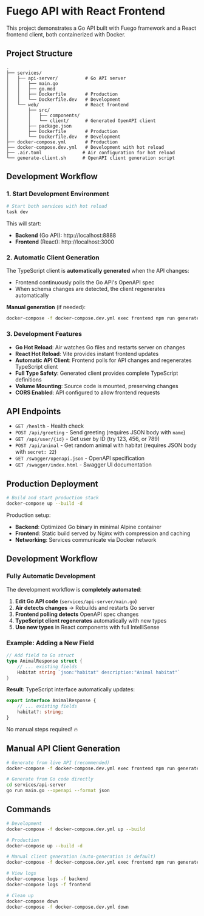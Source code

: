 # Fuego API with React Frontend

This project demonstrates a Go API built with Fuego framework and a React frontend client, both containerized with Docker.

## Project Structure

```
.
├── services/
│   ├── api-server/          # Go API server
│   │   ├── main.go
│   │   ├── go.mod
│   │   ├── Dockerfile       # Production
│   │   └── Dockerfile.dev   # Development
│   └── web/                 # React frontend
│       ├── src/
│       │   ├── components/
│       │   └── client/      # Generated OpenAPI client
│       ├── package.json
│       ├── Dockerfile       # Production
│       └── Dockerfile.dev   # Development
├── docker-compose.yml       # Production
├── docker-compose.dev.yml   # Development with hot reload
├── .air.toml               # Air configuration for hot reload
└── generate-client.sh      # OpenAPI client generation script
```

## Development Workflow

### 1. Start Development Environment

```bash
# Start both services with hot reload
task dev
```

This will start:
- **Backend** (Go API): http://localhost:8888
- **Frontend** (React): http://localhost:3000

### 2. Automatic Client Generation

The TypeScript client is **automatically generated** when the API changes:

- Frontend continuously polls the Go API's OpenAPI spec
- When schema changes are detected, the client regenerates automatically

**Manual generation** (if needed):
```bash
docker-compose -f docker-compose.dev.yml exec frontend npm run generate-client
```

### 3. Development Features

- **Go Hot Reload**: Air watches Go files and restarts server on changes
- **React Hot Reload**: Vite provides instant frontend updates  
- **Automatic API Client**: Frontend polls for API changes and regenerates TypeScript client
- **Full Type Safety**: Generated client provides complete TypeScript definitions
- **Volume Mounting**: Source code is mounted, preserving changes
- **CORS Enabled**: API configured to allow frontend requests

## API Endpoints

- `GET /health` - Health check
- `POST /api/greeting` - Send greeting (requires JSON body with `name`)
- `GET /api/user/{id}` - Get user by ID (try 123, 456, or 789)
- `POST /api/animal` - Get random animal with habitat (requires JSON body with `secret: 22`)
- `GET /swagger/openapi.json` - OpenAPI specification
- `GET /swagger/index.html` - Swagger UI documentation

## Production Deployment

```bash
# Build and start production stack
docker-compose up --build -d
```

Production setup:
- **Backend**: Optimized Go binary in minimal Alpine container
- **Frontend**: Static build served by Nginx with compression and caching
- **Networking**: Services communicate via Docker network

## Development Workflow

### Fully Automatic Development

The development workflow is **completely automated**:

1. **Edit Go API code** (`services/api-server/main.go`)
2. **Air detects changes** → Rebuilds and restarts Go server  
3. **Frontend polling detects** OpenAPI spec changes
4. **TypeScript client regenerates** automatically with new types
5. **Use new types** in React components with full IntelliSense

### Example: Adding a New Field

```go
// Add field to Go struct
type AnimalResponse struct {
    // ... existing fields
    Habitat string `json:"habitat" description:"Animal habitat"`
}
```

**Result**: TypeScript interface automatically updates:
```typescript
export interface AnimalResponse {
    // ... existing fields  
    habitat?: string;
}
```

No manual steps required! 🔥

## Manual API Client Generation

```bash
# Generate from live API (recommended)
docker-compose -f docker-compose.dev.yml exec frontend npm run generate-client

# Generate from Go code directly  
cd services/api-server
go run main.go --openapi --format json
```

## Commands

```bash
# Development
docker-compose -f docker-compose.dev.yml up --build

# Production
docker-compose up --build -d

# Manual client generation (auto-generation is default)
docker-compose -f docker-compose.dev.yml exec frontend npm run generate-client

# View logs
docker-compose logs -f backend
docker-compose logs -f frontend

# Clean up
docker-compose down
docker-compose -f docker-compose.dev.yml down
```
